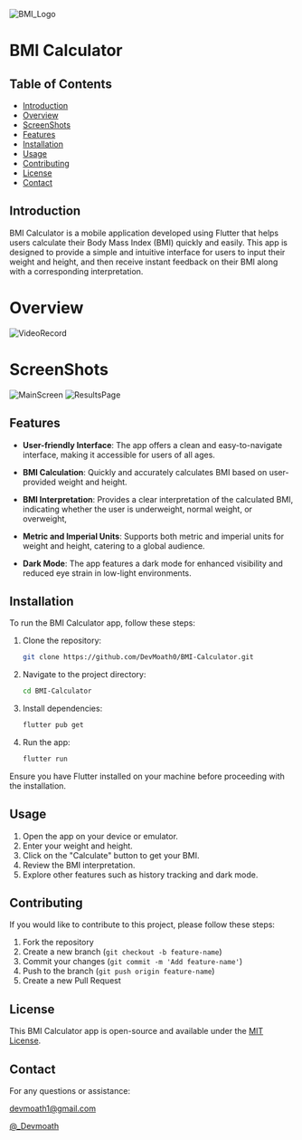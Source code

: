 ![BMI_Logo](https://github.com/DevMoath0/BMI-Calculator/assets/109462109/78bb1fdb-bc60-404f-81c3-36aa509daf00)
# BMI Calculator 

## Table of Contents
- [Introduction](#introduction)
- [Overview](#Overview)
- [ScreenShots](#ScreenShots)
- [Features](#features)
- [Installation](#installation)
- [Usage](#usage)
- [Contributing](#contributing)
- [License](#license)
- [Contact](#Contact)

## Introduction

BMI Calculator is a mobile application developed using Flutter that helps users calculate their Body Mass Index (BMI) quickly and easily. This app is designed to provide a simple and intuitive interface for users to input their weight and height, and then receive instant feedback on their BMI along with a corresponding interpretation.

# Overview
![VideoRecord](https://github.com/DevMoath0/BMI-Calculator/assets/109462109/c685a65d-aa52-4f7b-953b-0740549c56f9)

# ScreenShots
![MainScreen](https://github.com/DevMoath0/BMI-Calculator/assets/109462109/0be54386-b8db-4f19-b4fa-bb147e4a496f)
![ResultsPage](https://github.com/DevMoath0/BMI-Calculator/assets/109462109/6304d6bf-88c1-4f1f-882a-94c7e83cb84f)

## Features

- **User-friendly Interface**: The app offers a clean and easy-to-navigate interface, making it accessible for users of all ages.

- **BMI Calculation**: Quickly and accurately calculates BMI based on user-provided weight and height.

- **BMI Interpretation**: Provides a clear interpretation of the calculated BMI, indicating whether the user is underweight, normal weight, or overweight, 

- **Metric and Imperial Units**: Supports both metric and imperial units for weight and height, catering to a global audience.

- **Dark Mode**: The app features a dark mode for enhanced visibility and reduced eye strain in low-light environments.

## Installation

To run the BMI Calculator app, follow these steps:

1. Clone the repository:

    ```bash
    git clone https://github.com/DevMoath0/BMI-Calculator.git
    ```

2. Navigate to the project directory:

    ```bash
    cd BMI-Calculator
    ```

3. Install dependencies:

    ```bash
    flutter pub get
    ```

4. Run the app:

    ```bash
    flutter run
    ```

Ensure you have Flutter installed on your machine before proceeding with the installation.

## Usage

1. Open the app on your device or emulator.
2. Enter your weight and height.
3. Click on the "Calculate" button to get your BMI.
4. Review the BMI interpretation.
5. Explore other features such as history tracking and dark mode.

## Contributing

If you would like to contribute to this project, please follow these steps:

1. Fork the repository
2. Create a new branch (`git checkout -b feature-name`)
3. Commit your changes (`git commit -m 'Add feature-name'`)
4. Push to the branch (`git push origin feature-name`)
5. Create a new Pull Request

## License

This BMI Calculator app is open-source and available under the [MIT License](LICENSE).

## Contact
For any questions or assistance:

[devmoath1@gmail.com](mailto:devmoath1@gmail.com)

[@_Devmoath](https://twitter.com/_DevMoath)

